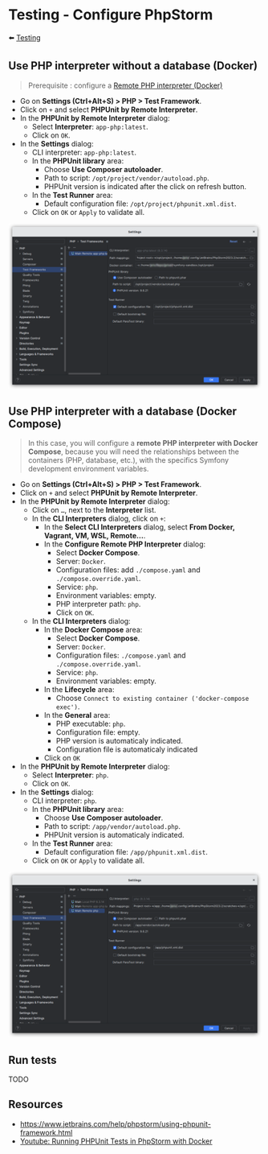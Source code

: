 # Testing - Configure PhpStorm

⬅️ [Testing](../testing.md)

## Use PHP interpreter without a database (Docker)

> Prerequisite : configure a [Remote PHP interpreter (Docker)](../remote-php-interpreter.md)

- Go on **Settings (Ctrl+Alt+S) > PHP > Test Framework**.
- Click on `+` and select **PHPUnit by Remote Interpreter**.
- In the **PHPUnit by Remote Interpreter** dialog:
    - Select **Interpreter**: `app-php:latest`.
    - Click on `OK`.
- In the **Settings** dialog:
    - CLI interpreter: `app-php:latest`.
    - In the **PHPUnit library** area:
        - Choose **Use Composer autoloader**.
        - Path to script: `/opt/project/vendor/autoload.php`.
        - PHPUnit version is indicated after the click on refresh button.
    - In the **Test Runner** area:
        - Default configuration file: `/opt/project/phpunit.xml.dist`.
    - Click on `OK` or `Apply` to validate all.

![phpstorm-settings-php-testframeworks.png](../img/phpstorm-settings-php-test-frameworks.png)

## Use PHP interpreter with a database (Docker Compose)

> In this case, you will configure a **remote PHP interpreter with Docker Compose**, because you will need the relationships between the containers (PHP, database, etc.), with the specifics Symfony development environment variables.

- Go on **Settings (Ctrl+Alt+S) > PHP > Test Framework**.
- Click on `+` and select **PHPUnit by Remote Interpreter**.
- In the **PHPUnit by Remote Interpreter** dialog:
    - Click on `…`, next to the **Interpreter** list.
    - In the **CLI Interpreters** dialog, click on `+`:
        - In the **Select CLI Interpreters** dialog, select **From Docker, Vagrant, VM, WSL, Remote…**.
        - In the **Configure Remote PHP Interpreter** dialog:
            - Select **Docker Compose**.
            - Server: `Docker`.
            - Configuration files: add `./compose.yaml` and `./compose.override.yaml`.
            - Service: `php`.
            - Environment variables: empty.
            - PHP interpreter path: `php`.
            - Click on `OK`.
    - In the **CLI Interpreters** dialog:
        - In the **Docker Compose** area:
            - Select **Docker Compose**.
            - Server: `Docker`.
            - Configuration files: `./compose.yaml` and `./compose.override.yaml`.
            - Service: `php`.
            - Environment variables: empty.
        - In the **Lifecycle** area:
            - Choose `Connect to existing container ('docker-compose exec')`.
        - In the **General** area:
            - PHP executable: `php`.
            - Configuration file: empty.
            - PHP version is automaticaly indicated.
            - Configuration file  is automaticaly indicated
        - Click on `OK`
- In the **PHPUnit by Remote Interpreter** dialog:
    - Select **Interpreter**: `php`.
    - Click on `OK`.
- In the **Settings** dialog:
    - CLI interpreter: `php`.
    - In the **PHPUnit library** area:
        - Choose **Use Composer autoloader**.
        - Path to script: `/app/vendor/autoload.php`.
        - PHPUnit version is automaticaly indicated.
    - In the **Test Runner** area:
        - Default configuration file: `/app/phpunit.xml.dist`.
    - Click on `OK` or `Apply` to validate all.

![phpstorm-settings-php-testframeworks-2.png](../img/phpstorm-settings-php-test-frameworks-2.png)

## Run tests

TODO

## Resources

- https://www.jetbrains.com/help/phpstorm/using-phpunit-framework.html
- [Youtube: Running PHPUnit Tests in PhpStorm with Docker](https://www.youtube.com/watch?v=I7aGWO6K3Ho)